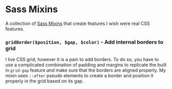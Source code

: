 # Sass Mixins
A collection of [Sass Mixins](https://sass-lang.com/documentation/at-rules/mixin) that create features I wish were real CSS features.

### ``gridBorder($position, $gap, $color)`` - Add internal borders to grid

I live CSS grid, however it is a pain to add borders. To do so, you have to use a complicated combination of padding and margins to replicate the built in `grid-gap` feature *and* make sure that the borders are aligned properly. My mixin uses `::after` pseudo elements to create a border and position it properly in the grid based on its gap.
